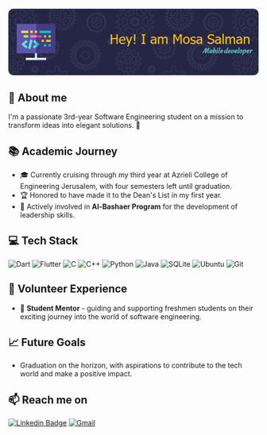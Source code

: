 ![Header](./header.png)
## 📖 About me
I'm a passionate 3rd-year Software Engineering student on a mission to transform ideas into elegant solutions. 🚀

## 📚 Academic Journey  
- 🎓 Currently cruising through my third year at Azrieli College of Engineering Jerusalem, with four semesters left until graduation.
- 🏆 Honored to have made it to the Dean's List in my first year.
- 🌟 Actively involved in **Al-Bashaer Program** for the development of leadership skills.

## 💻 Tech Stack
![Dart](https://img.shields.io/badge/dart-%230175C2.svg?style=flat-square&logo=dart&logoColor=white)
![Flutter](https://img.shields.io/badge/Flutter-%2302569B.svg?style=flat-square&logo=Flutter&logoColor=white)
![C](https://img.shields.io/badge/c-%2300599C.svg?style=flat-square&logo=c&logoColor=white)
![C++](https://img.shields.io/badge/c++-%2300599C.svg?style=flat-square&logo=c%2B%2B&logoColor=white)
![Python](https://img.shields.io/badge/python-3670A0?style=flat-square&logo=python&logoColor=ffdd54)
![Java](https://img.shields.io/badge/java-%23ED8B00.svg?style=flat-square&logo=openjdk&logoColor=white)
![SQLite](https://img.shields.io/badge/sqlite-%2307405e.svg?style=flat-square&logo=sqlite&logoColor=white)
![Ubuntu](https://img.shields.io/badge/Ubuntu-E95420?style=flat-square&logo=ubuntu&logoColor=white)
![Git](https://img.shields.io/badge/git-%23F05033.svg?style=flat-square&logo=git&logoColor=white)

## 💼 Volunteer Experience

- 👥 **Student Mentor** - guiding and supporting freshmen students on their exciting journey into the world of software engineering.

## 📈 Future Goals
- Graduation on the horizon, with aspirations to contribute to the tech world and make a positive impact.

## 📫 Reach me on
[![Linkedin Badge](https://img.shields.io/badge/-mosasalman-blue?style=flat-square&logo=Linkedin&logoColor=white)](https://linkedin.com/in/mosasalman)
[![Gmail](https://img.shields.io/badge/-mosa.salman.g@gamil.com-D14836?style=flat-square&logo=gmail&logoColor=white)](mailto:mosa.salman.g@gmail.com)
